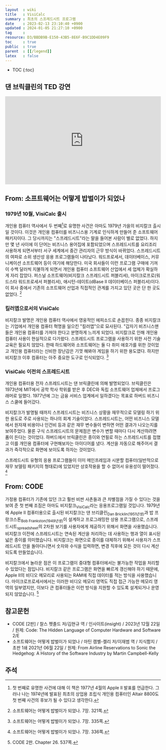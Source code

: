 ```yaml
---
layout  : wiki
title   : VisiCalc
summary : 최초의 스프레드시트 프로그램
date    : 2023-02-13 23:10:40 +0900
updated : 2024-01-05 21:27:10 +0900
tag     : 
resource: D3/BBDB9B-E150-43B5-8E6F-B9C1DD4E09F9
toc     : true
public  : true
parent  : [[/legend]]
latex   : false
---
```

* TOC
{:toc}

## 댄 브릭클린의 TED 강연

<div style="max-width:854px"><div style="position:relative;height:0;padding-bottom:56.25%"><iframe src="https://embed.ted.com/talks/lang/ko/dan_bricklin_meet_the_inventor_of_the_electronic_spreadsheet" width="854" height="480" style="position:absolute;left:0;top:0;width:100%;height:100%" frameborder="0" scrolling="no" allowfullscreen></iframe></div></div>

## From: 소프트웨어는 어떻게 밥벌이가 되었나
### 1979년 10월, VisiCalc 출시

>
개인용 컴퓨터 역사에서 두 번째[^what-first]로 유명한 사건은 아마도 1979년 가을의 비지칼크 출시일 것이다.
이것은 개인용 컴퓨터를 비즈니스용 기계로 인식하게 만들어 준 소프트웨어 패키지이다.
그 당시까지는 "스프레드시트"라는 말을 들어본 사람이 별로 없었다.
하지만 몇 년 사이에 이 단어는 비즈니스 용어집에 포함되었으며 스프레드시트를 요리조리 사용하게 되면서부터 서구 세계에서 중간 관리자의 근무 방식이 바뀌었다.
스프레드시트의 여파로 소위 생산성 응용 프로그램들이 나타났다.
워드프로세서, 데이터베이스, 커뮤니케이션 소프트웨어 등이 여기에 해당한다.
미국 회사들이 이런 프로그램 구매에 기꺼이 수백 달러씩 지불하게 되면서 개인용 컴퓨터 소프트웨어 산업에서 세 업체가 확실하게 자리 잡았다.
퍼스널 소프트웨어(비지칼크 스프레드시트 퍼블리셔), 마이크로프로(워드스타 워드프로세서 퍼블리셔), 애시턴-테이트(dBase II 데이터베이스 퍼블리셔)이다.
이 회사 중에서 기존의 소프트웨어 산업과 직접적인 관계를 가지고 있던 곳은 단 한 곳도 없었다.
[^martin-321]

### 킬러앱으로서의 VisiCalc

>
비지칼크 발명은 개인용 컴퓨터 역사에서 영웅적인 에피소드로 손꼽힌다.
종종 비지칼크는 기업에서 개인용 컴퓨터 혁명을 일으킨 "킬러앱"으로 묘사된다.
"갑자기 비즈니스맨들은 개인용 컴퓨터를 가져야 한다고 분명하게 느끼게 되었다.
비지칼크로 인해 개인용 컴퓨터 사용이 현실적으로 다가왔다.
스프레드시트 프로그램을 사용하기 위한 사전 기술 교육은 필요치 않았다.
한때 하드웨어와 소프트웨어는 둘 다 취미 애호가를 위한 것이었고 개인용 컴퓨터라는 신비한 장난감은 기껏 해봐야 게임을 하기 위한 용도였다.
하지만 비지칼크 이후 컴퓨터는 아주 중요한 도구로 인식되었다.
[^martin-335]

### VisiCalc 이전의 스프레드시트

>
개인용 컴퓨터용 전자 스프레드시트는 댄 브릭클린에 의해 발명되었다.
브릭클린은 1973년에 MIT에서 공학 학사 학위를 받은 후 DEC와 독립 소프트웨어 업체에서 프로그래머로 일했다.
1977년에 그는 금융 서비스 업계에서 일하겠다는 목표로 하버드 비즈니스 스쿨에 들어갔다.
>
비지칼크가 발명될 때까지 스프레드시트는 비즈니스 상황을 재무적으로 모델링 하기 위한 용도로 주로 사용되는 하나의 회계 기술이었다.
스프레드시트는, 어떤 비즈니스 모델에서 원자재 비용이나 인건비 등과 같은 재무 변수들이 변하면 어떤 결과가 나오는지를 보여주었다.
물론 구식 스프레드시트의 문제점은 변수가 변할 때마다 다시 계산하려면 품이 든다는 것이었다.
하버드에서 브릭클린은 종이와 연필로 하는 스프레드시트를 접했고 이를 개인용 컴퓨터에 구현해보자는 아이디어를 냈다.
계산을 자동으로 해주어서 결과가 즉각적으로 화면에 보이도록 하자는 것이었다.
>
스프레드시트 유형의 응용 프로그램들이 이미 메인프레임과 시분할 컴퓨터(일반적으로 재무 보델링 패키지의 형태로)에 있었지만 상호작용을 할 수 없어서 유용성이 떨어졌다.
[^martin-336]

## From: CODE

>
가정용 컴퓨터가 기존에 있던 크고 훨씬 비싼 사촌들과 큰 차별점을 가질 수 있다는 것을 보여 준 첫 번째 조짐은 아마도 비지칼크<sub>VisiCalc</sub>라는 응용프로그램일 것입니다.
1979년에 Apple II 컴퓨터용으로 출시된 비지칼크는 댄 브리클린<sub>Dan Bricklin(1951년생)</sub>과 밥 프랑크스톤<sub>Bob Frankston(1949년생)</sub>이 설계하고 프로그래밍한 상용 프로그램으로,
스프레드시트<sub>spreadsheet</sub>의 2차원 보기를 사용자에게 제공하기 위해서 화면을 사용했습니다.
비지칼크 이전에 스프레드시트는 연속된 계산을 처리하는 데 사용하는 행과 열이 표시된 넓은 종이를 의미했습니다.
비지칼크는 화면으로 종이를 대체하기 위해서 사용자가 스프레드시트 안을 돌아다니면서 숫자와 수식을 입력하면, 변경 직후에 모든 것이 다시 계산되도록 만들었습니다.
>
비지칼크에서 놀라운 점은 이 프로그램이 중대형 컴퓨터에서는 불가능한 작업을 처리할 수 있었다는 점입니다.
비지칼크 같은 프로그램은 화면을 빠르게 갱신해야 하기 때문에,
Apple II의 비디오 메모리로 사용되는 RAM에 직접 데이터를 적는 방식을 사용했습니다.
마이크로프로세서에서는 이러한 비디오 메모리 영역도 직접 접근 가능한 메모리 영역의 일부였지만,
이보다 큰 컴퓨터들은 이런 방식을 지원할 수 있도록 설계되거나 운영되지 않았습니다.
[^code-537]

## 참고문헌

- CODE [2판] / 찰스 펫졸드 저/김현규 역 / 인사이트(insight) / 2023년 12월 22일 / 원제: Code: The Hidden Language of Computer Hardware and Software 2/E
- 소프트웨어는 어떻게 밥벌이가 되었나 / 마틴 캠벨-켈리 저/이재범 역 / 지식함지 / 초판 1쇄 2021년 06월 22일 / 원제: From Airline Reservations to Sonic the Hedgehog: A History of the Software Industry by Martin Campbell-Kelly

## 주석

[^what-first]: 첫 번째로 유명한 사건에 대해 이 책은 1977년 4월의 Apple II 발표를 언급한다. 그러나 나는 1974년에 발표된 최초의 상업용 조립식 개인용 컴퓨터인 Altair 8800도 첫 번째 사건의 후보가 될 수 있다고 생각한다.
[^martin-321]: 소프트웨어는 어떻게 밥벌이가 되었나. 7장. 321쪽.
[^martin-335]: 소프트웨어는 어떻게 밥벌이가 되었나. 7장. 335쪽.
[^martin-336]: 소프트웨어는 어떻게 밥벌이가 되었나. 7장. 336쪽.
[^code-537]: CODE 2판. Chapter 26. 537쪽.

